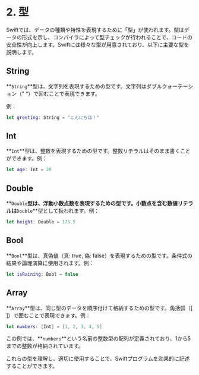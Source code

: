 # 2. 型

Swiftでは、データの種類や特性を表現するために「型」が使われます。型はデータの形式を示し、コンパイラによって型チェックが行われることで、コードの安全性が向上します。Swiftには様々な型が用意されており、以下に主要な型を説明します。

## String
**`String`**型は、文字列を表現するための型です。文字列はダブルクォーテーション（" "）で囲むことで表現できます。

例：

```swift
let greeting: String = "こんにちは！"
```

## Int
**`Int`**型は、整数を表現するための型です。整数リテラルはそのまま書くことができます。例：

```swift
let age: Int = 20
```

## Double
**`Double`**型は、浮動小数点数を表現するための型です。小数点を含む数値リテラルは**`Double`**型として扱われます。例：

```swift
let height: Double = 175.5
```

## Bool
**`Bool`**型は、真偽値（真: true, 偽: false）を表現するための型です。条件式の結果や論理演算に使用されます。例：

```swift
let isRaining: Bool = false
```

## Array
**`Array`**型は、同じ型のデータを順序付けて格納するための型です。角括弧（[ ]）で囲むことで表現できます。例：

```swift
let numbers: [Int] = [1, 2, 3, 4, 5]
```

この例では、**`numbers`**という名前の整数型の配列が定義されており、1から5までの整数が格納されています。

これらの型を理解し、適切に使用することで、Swiftプログラムを効果的に記述することができます。

